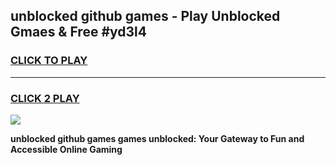 
## unblocked github games - Play Unblocked Gmaes & Free #yd3l4
<h3>
<a href="https://news.freeplayer.one?title=unblocked_github_games&ref=03M">CLICK TO PLAY</a></h3>
<hr>

<h3>
<a href="https://news.freeplayer.one?title=unblocked_github_games&ref=03M">CLICK 2 PLAY</a>
  
</h3>

<a href="https://news.freeplayer.one?title=unblocked_github_games&ref=03M"><img src="https://clearcache.store/games.png"></a>


**unblocked github games games unblocked: Your Gateway to Fun and Accessible Online Gaming**
